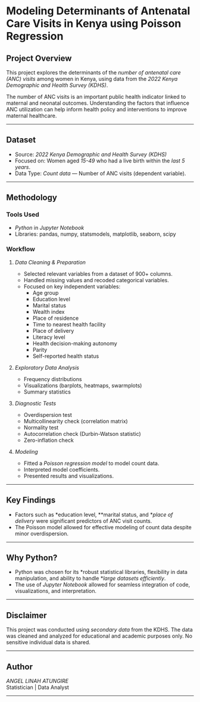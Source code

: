 # Modeling Determinants of Antenatal Care Visits in Kenya using Poisson Regression

## Project Overview

This project explores the determinants of the *number of antenatal care (ANC) visits* among women in Kenya, using data from the *2022 Kenya Demographic and Health Survey (KDHS)*. 

The number of ANC visits is an important public health indicator linked to maternal and neonatal outcomes. Understanding the factors that influence ANC utilization can help inform health policy and interventions to improve maternal healthcare.

---

## Dataset

- Source: *2022 Kenya Demographic and Health Survey (KDHS)*
- Focused on: Women aged *15-49* who had a live birth within the *last 5 years*.
- Data Type: *Count data* — Number of ANC visits (dependent variable).

---

## Methodology

### Tools Used

- *Python* in *Jupyter Notebook*
- Libraries: pandas, numpy, statsmodels, matplotlib, seaborn, scipy

### Workflow

1. *Data Cleaning & Preparation*
    - Selected relevant variables from a dataset of 900+ columns.
    - Handled missing values and recoded categorical variables.
    - Focused on key independent variables:
        - Age group
        - Education level
        - Marital status
        - Wealth index
        - Place of residence
        - Time to nearest health facility
        - Place of delivery
        - Literacy level
        - Health decision-making autonomy
        - Parity
        - Self-reported health status

2. *Exploratory Data Analysis*
    - Frequency distributions
    - Visualizations (barplots, heatmaps, swarmplots)
    - Summary statistics

3. *Diagnostic Tests*
    - Overdispersion test
    - Multicollinearity check (correlation matrix)
    - Normality test
    - Autocorrelation check (Durbin-Watson statistic)
    - Zero-inflation check

4. *Modeling*
    - Fitted a *Poisson regression model* to model count data.
    - Interpreted model coefficients.
    - Presented results and visualizations.

---

## Key Findings

- Factors such as *education level, **marital status, and **place of delivery* were significant predictors of ANC visit counts.
- The Poisson model allowed for effective modeling of count data despite minor overdispersion.

---

## Why Python?

- Python was chosen for its *robust statistical libraries, flexibility in data manipulation, and ability to handle **large datasets efficiently*.
- The use of *Jupyter Notebook* allowed for seamless integration of code, visualizations, and interpretation.

---

## Disclaimer

This project was conducted using *secondary data* from the KDHS. The data was cleaned and analyzed for educational and academic purposes only. No sensitive individual data is shared.

---

## Author

*ANGEL LINAH ATUNGIRE*  
Statistician | Data Analyst 

---
